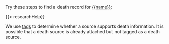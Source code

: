 Try these steps to find a death record for [{{name}}](https://familysearch.org/tree/#view=ancestor&person={{pid}}):

{{> researchHelp}}

We use [tags](https://familysearch.org/ask/salesforce/viewArticle?urlname=Adding-Changing-and-Removing-Tags-from-Sources&lang=en)
to determine whether a source supports death information. It is possible that a death
source is already attached but not tagged as a death source.